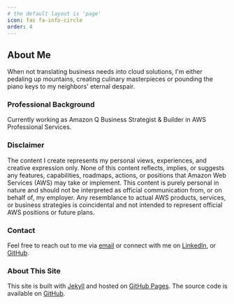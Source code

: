 ```yaml
---
# the default layout is 'page'
icon: fas fa-info-circle
order: 4
---
```


## About Me

When not translating business needs into cloud solutions, I'm either pedaling up mountains, creating culinary masterpieces or pounding the piano keys to my neighbors' eternal despair.

### Professional Background

Currently working as Amazon Q Business Strategist & Builder in AWS Professional Services.

### Disclaimer

The content I create represents my personal views, experiences, and creative expression only. None of this content reflects, implies, or suggests any features, capabilities, roadmaps, actions, or positions that Amazon Web Services (AWS) may take or implement. This content is purely personal in nature and should not be interpreted as official communication from, or on behalf of, my employer. Any resemblance to actual AWS products, services, or business strategies is coincidental and not intended to represent official AWS positions or future plans.


### Contact

Feel free to reach out to me via [email](mailto:ramon.diez.ai@gmail.com) or connect with me on [LinkedIn](https://linkedin.com/in/ramondiez), or [GitHub](https://github.com/ramondiez).

### About This Site

This site is built with [Jekyll](https://jekyllrb.com/) and hosted on [GitHub Pages](https://pages.github.com/). The source code is available on [GitHub](https://github.com/yourusername/yourusername.github.io).
